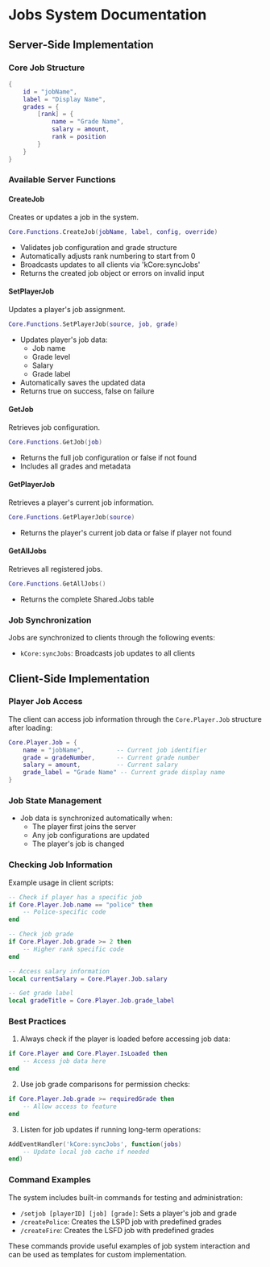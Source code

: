 # Jobs System Documentation

## Server-Side Implementation


### Core Job Structure

```lua
{
    id = "jobName",
    label = "Display Name",
    grades = {
        [rank] = {
            name = "Grade Name",
            salary = amount,
            rank = position
        }
    }
}
```

### Available Server Functions

#### CreateJob
Creates or updates a job in the system.

```lua
Core.Functions.CreateJob(jobName, label, config, override)
```

* Validates job configuration and grade structure
* Automatically adjusts rank numbering to start from 0
* Broadcasts updates to all clients via 'kCore:syncJobs'
* Returns the created job object or errors on invalid input

#### SetPlayerJob
Updates a player's job assignment.

```lua
Core.Functions.SetPlayerJob(source, job, grade)
```

* Updates player's job data:
  * Job name
  * Grade level
  * Salary
  * Grade label
* Automatically saves the updated data
* Returns true on success, false on failure

#### GetJob
Retrieves job configuration.

```lua
Core.Functions.GetJob(job)
```

* Returns the full job configuration or false if not found
* Includes all grades and metadata

#### GetPlayerJob
Retrieves a player's current job information.

```lua
Core.Functions.GetPlayerJob(source)
```

* Returns the player's current job data or false if player not found

#### GetAllJobs
Retrieves all registered jobs.

```lua
Core.Functions.GetAllJobs()
```

* Returns the complete Shared.Jobs table

### Job Synchronization

Jobs are synchronized to clients through the following events:

* `kCore:syncJobs`: Broadcasts job updates to all clients

## Client-Side Implementation

### Player Job Access

The client can access job information through the `Core.Player.Job` structure after loading:

```lua
Core.Player.Job = {
    name = "jobName",         -- Current job identifier
    grade = gradeNumber,      -- Current grade number
    salary = amount,          -- Current salary
    grade_label = "Grade Name" -- Current grade display name
}
```

### Job State Management

* Job data is synchronized automatically when:
  * The player first joins the server
  * Any job configurations are updated
  * The player's job is changed

### Checking Job Information

Example usage in client scripts:

```lua
-- Check if player has a specific job
if Core.Player.Job.name == "police" then
    -- Police-specific code
end

-- Check job grade
if Core.Player.Job.grade >= 2 then
    -- Higher rank specific code
end

-- Access salary information
local currentSalary = Core.Player.Job.salary

-- Get grade label
local gradeTitle = Core.Player.Job.grade_label
```

### Best Practices

1. Always check if the player is loaded before accessing job data:
```lua
if Core.Player and Core.Player.IsLoaded then
    -- Access job data here
end
```

2. Use job grade comparisons for permission checks:
```lua
if Core.Player.Job.grade >= requiredGrade then
    -- Allow access to feature
end
```

3. Listen for job updates if running long-term operations:
```lua
AddEventHandler('kCore:syncJobs', function(jobs)
    -- Update local job cache if needed
end)
```

### Command Examples

The system includes built-in commands for testing and administration:

* `/setjob [playerID] [job] [grade]`: Sets a player's job and grade
* `/createPolice`: Creates the LSPD job with predefined grades
* `/createFire`: Creates the LSFD job with predefined grades

These commands provide useful examples of job system interaction and can be used as templates for custom implementation.
